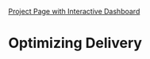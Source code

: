 [Project Page with Interactive Dashboard](https://occampos.github.io/ChristopherCamposData/optimizingdelivery.html)

# Optimizing Delivery
